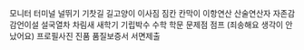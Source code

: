 모니터
터미널
널뛰기
기찻길
길고양이
이사짐
짐칸
칸막이
이항연산
산술연산자
자존감
감언이설
설국열차
차림새
새학기
기립박수
수학
학문
문제점
점프 (죄송해요 생각이 안났어요)
프로필사진
진품
품질보증서
서면제출